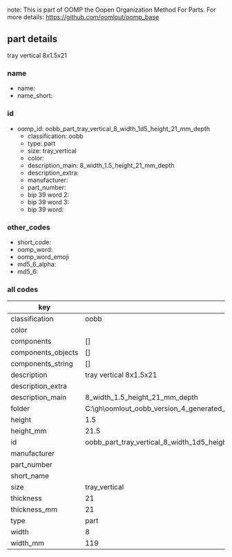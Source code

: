 #   

note: This is part of OOMP the Oopen Organization Method For Parts. For more details: https://github.com/oomlout/oomp_base

##  part details



tray vertical 8x1.5x21

### name
* name: 
* name_short: 
### id
* oomp_id: oobb_part_tray_vertical_8_width_1d5_height_21_mm_depth
  * classification: oobb
  * type: part
  * size: tray_vertical
  * color: 
  * description_main: 8_width_1.5_height_21_mm_depth
  * description_extra: 
  * manufacturer: 
  * part_number: 
  * bip 39 word 2: 
  * bip 39 word 3: 
  * bip 39 word: 

### other_codes
* short_code: 
* oomp_word: 
* oomp_word_emoji 
* md5_6_alpha: 
* md5_6: 









### all codes 
| key | value |  
| --- | --- |  
| classification | oobb |  
| color |  |  
| components | [] |  
| components_objects | [] |  
| components_string | [] |  
| description | tray vertical 8x1.5x21 |  
| description_extra |  |  
| description_main | 8_width_1.5_height_21_mm_depth |  
| folder | C:\gh\oomlout_oobb_version_4_generated_parts\things\oobb_part_tray_vertical_8_width_1d5_height_21_mm_depth |  
| height | 1.5 |  
| height_mm | 21.5 |  
| id | oobb_part_tray_vertical_8_width_1d5_height_21_mm_depth |  
| manufacturer |  |  
| part_number |  |  
| short_name |  |  
| size | tray_vertical |  
| thickness | 21 |  
| thickness_mm | 21 |  
| type | part |  
| width | 8 |  
| width_mm | 119 |  
